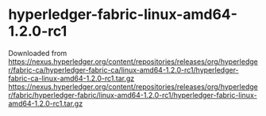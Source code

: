 # hyperledger-fabric-linux-amd64-1.2.0-rc1
Downloaded from https://nexus.hyperledger.org/content/repositories/releases/org/hyperledger/fabric-ca/hyperledger-fabric-ca/linux-amd64-1.2.0-rc1/hyperledger-fabric-ca-linux-amd64-1.2.0-rc1.tar.gz  https://nexus.hyperledger.org/content/repositories/releases/org/hyperledger/fabric/hyperledger-fabric/linux-amd64-1.2.0-rc1/hyperledger-fabric-linux-amd64-1.2.0-rc1.tar.gz
